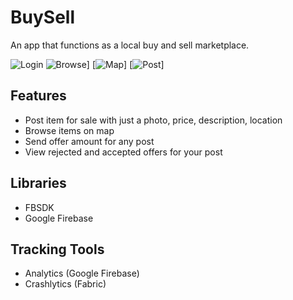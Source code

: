 # BuySell

An app that functions as a local buy and sell marketplace.

![Login](https://raw.githubusercontent.com/tigclaw/BuySell/master/Screenshots/Screenshot0.png?raw=true) ![Browse](https://raw.githubusercontent.com/tigclaw/BuySell/master/Screenshots/Screenshot1.png?raw=true)]
[![Map](https://raw.githubusercontent.com/tigclaw/BuySell/master/Screenshots/Screenshot2.png?raw=true)] [![Post](https://raw.githubusercontent.com/tigclaw/BuySell/master/Screenshots/Screenshot3.png?raw=true)]


## Features
* Post item for sale with just a photo, price, description, location
* Browse items on map
* Send offer amount for any post
* View rejected and accepted offers for your post

## Libraries
* FBSDK
* Google Firebase

## Tracking Tools
* Analytics (Google Firebase)
* Crashlytics (Fabric)
